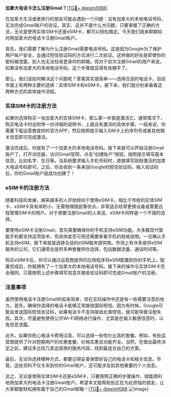 **加拿大电话卡怎么注册Gmail？**[[TG💪+ @esim1088](https://t.me/s/esim1088)]

在加拿大生活或者旅行的朋友可能会遇到一个问题：没有加拿大的本地电话号码，无法完成Gmail账户的验证。其实，这并不是什么大问题，只要掌握了正确的方法，无论是使用实体SIM卡还是eSIM卡，都可以轻松搞定。今天我们就来聊聊如何用加拿大的电话卡注册Gmail账户。

首先，我们需要了解为什么注册Gmail需要电话号码。这是因为Google为了保护用户账户安全，会通过短信验证码的方式进行二次验证。这样做的好处是即使你的密码被泄露，别人也无法轻易登录你的邮箱。而对于初次注册Gmail的用户来说，如果没有加拿大的本地电话号码，这个步骤就显得有些棘手了。

那么，我们该如何解决这个问题呢？答案其实很简单——选择合适的电话卡。目前市面上有两种主要的选择：实体SIM卡和eSIM卡。接下来，我们就分别来看看这两种方式的具体操作流程。

### 实体SIM卡的注册方法

如果你选择购买一张加拿大的实体SIM卡，那么第一步就是激活它。通常情况下，购买电话卡时会附带一份详细的说明书，上面会有激活的具体步骤。一般来说，你需要下载运营商提供的官方APP，然后按照提示输入SIM卡上的序列号或者其他相关信息即可完成激活。

激活完成后，你就有了一个加拿大的本地电话号码。接下来就可以开始注册Gmail账户了。打开浏览器，访问Gmail官网，点击“创建账户”按钮，按照提示填写基本信息，比如名字、生日等。当系统要求输入手机号码时，直接填写刚刚激活的加拿大电话号码即可。之后，你会收到一条来自Google的短信验证码，输入验证码后，你的Gmail账户就成功创建了！

### eSIM卡的注册方法

随着科技的发展，越来越多的人开始倾向于使用eSIM卡。相比于传统的实体SIM卡，eSIM卡具有体积小、无需物理插拔等优点，非常适合经常更换设备或需要远程管理SIM卡的用户。对于想要注册Gmail的人来说，eSIM卡同样是一个不错的选择。

要使用eSIM卡注册Gmail，首先需要确保你的手机支持eSIM功能。大多数现代智能手机都支持这项技术，但具体是否可用还需要查看手机的规格说明。一旦确认手机支持eSIM，接下来就是选择合适的eSIM服务提供商。市场上有许多提供eSIM服务的公司，它们通常会提供多种套餐供你选择，包括数据流量、通话时间等。

购买eSIM卡后，你可以通过运营商提供的应用程序将eSIM配置到你的手机上。配置完成后，你就拥有了一个加拿大的本地电话号码。接下来的操作与实体SIM卡完全相同，只需按照上述步骤填写信息并接收验证码即可完成Gmail账户的注册。

### 注意事项

虽然使用电话卡注册Gmail听起来简单，但在实际操作中还是有一些需要注意的地方。首先，确保你选择的电话卡能够正常接收国际短信。因为有时候，Google可能会发送国际短信验证码，如果电话卡不支持接收此类短信，就可能导致注册失败。其次，尽量避免使用公共Wi-Fi网络进行操作，尤其是在输入敏感信息时，以免信息泄露。

此外，如果你担心电话卡费用过高，可以选择一些性价比高的套餐。例如，有些运营商提供了针对短期用户的优惠套餐，价格实惠且功能齐全。当然，在做出最终决定之前，建议多比较几家运营商的服务内容，找到最适合自己的方案。

最后，无论你选择哪种方式，都要记得妥善保管好自己的电话卡和相关信息。毕竟，这些资料不仅关系到你的Gmail账户，还可能涉及到其他重要的个人信息。

总之，无论是使用实体SIM卡还是eSIM卡，只要按照正确的步骤操作，就能顺利地用加拿大的电话卡注册Gmail账户。希望本文能帮助到正在为此烦恼的朋友，让大家都能轻松拥有属于自己的Gmail邮箱！[[TG💪+ @esim1088](https://t.me/s/esim1088) ![Image](https://i.postimg.cc/4NQfJmqS/Snipaste-2025-05-13-00-14-12.png)]